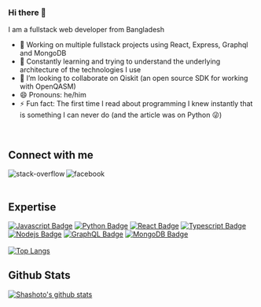 ### Hi there 👋
I am a fullstack web developer from Bangladesh
- 🔭 Working on multiple fullstack projects using React, Express, Graphql and MongoDB
- 🌱 Constantly learning and trying to understand the underlying architecture of the technologies I use
- 👯 I’m looking to collaborate on Qiskit (an open source SDK for working with OpenQASM)
- 😄 Pronouns: he/him
- ⚡ Fun fact: The first time I read about programming I knew instantly that is something I can never do (and the article was on Python 😜)
<br>

## Connect with me
[<img align="left" alt="stack-overflow" src="https://img.shields.io/badge/stack%20overflow-FE7A16?logo=stack-overflow&logoColor=white&style=for-the-badge" />](https://stackoverflow.com/users/14865099/nurul-aziz-shashoto)
[<img align="left" alt="facebook" src="https://img.shields.io/badge/facebook-%231877F2.svg?&style=for-the-badge&logo=facebook&logoColor=white" />](https://www.facebook.com/na.shashoto/)
<br>
<br>
## Expertise
[![Javascript Badge](https://img.shields.io/badge/-Javascript-F0DB4F?style=for-the-badge&labelColor=black&logo=javascript&logoColor=F0DB4F)](#)
[![Python Badge](https://img.shields.io/badge/-Python-3C873A?style=for-the-badge&labelColor=black&logo=python&logoColor=3C873A)](#)
[![React Badge](https://img.shields.io/badge/-React-61DBFB?style=for-the-badge&labelColor=black&logo=react&logoColor=61DBFB)](#)
[![Typescript Badge](https://img.shields.io/badge/-Typescript-007acc?style=for-the-badge&labelColor=black&logo=typescript&logoColor=007acc)](#)
[![Nodejs Badge](https://img.shields.io/badge/-Nodejs-3C873A?style=for-the-badge&labelColor=black&logo=node.js&logoColor=3C873A)](#)
[![GraphQL Badge](https://img.shields.io/badge/-GraphQl-e535ab?style=for-the-badge&labelColor=black&logo=node.js&logoColor=e535ab)](#)
[![MongoDB Badge](https://img.shields.io/badge/-MongoDB-3C873A?style=for-the-badge&labelColor=black&logo=mongodb&logoColor=3C873A)](#)
<br> <br>
[![Top Langs](https://github-readme-stats.vercel.app/api/top-langs/?username=Shashoto-Nur&hide=jupyter%20notebook&theme=radical)](https://github.com/anuraghazra/github-readme-stats) <br>

## Github Stats

[![Shashoto's github stats](https://github-readme-stats.vercel.app/api?username=Shashoto-Nur&count_private=true&show_icons=true&theme=radical)
](https://github.com/anuraghazra/github-readme-stats) <br>

<!--
**Shashoto-Nur/Shashoto-Nur** is a ✨ _special_ ✨ repository because its `README.md` (this file) appears on your GitHub profile.

Here are some ideas to get you started:
- 🤔 I’m looking for help with ...
- 💬 Ask me about ...
- 📫 How to reach me: ...
-->
